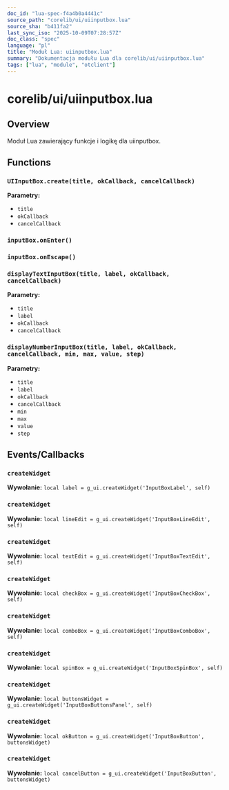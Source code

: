 ```yaml
---
doc_id: "lua-spec-f4a4b0a4441c"
source_path: "corelib/ui/uiinputbox.lua"
source_sha: "b411fa2"
last_sync_iso: "2025-10-09T07:28:57Z"
doc_class: "spec"
language: "pl"
title: "Moduł Lua: uiinputbox.lua"
summary: "Dokumentacja modułu Lua dla corelib/ui/uiinputbox.lua"
tags: ["lua", "module", "otclient"]
---
```


# corelib/ui/uiinputbox.lua

## Overview

Moduł Lua zawierający funkcje i logikę dla uiinputbox.

## Functions

### `UIInputBox.create(title, okCallback, cancelCallback)`

**Parametry:**

- `title`
- `okCallback`
- `cancelCallback`

### `inputBox.onEnter()`

### `inputBox.onEscape()`

### `displayTextInputBox(title, label, okCallback, cancelCallback)`

**Parametry:**

- `title`
- `label`
- `okCallback`
- `cancelCallback`

### `displayNumberInputBox(title, label, okCallback, cancelCallback, min, max, value, step)`

**Parametry:**

- `title`
- `label`
- `okCallback`
- `cancelCallback`
- `min`
- `max`
- `value`
- `step`

## Events/Callbacks

### `createWidget`

**Wywołanie:** `local label = g_ui.createWidget('InputBoxLabel', self)`

### `createWidget`

**Wywołanie:** `local lineEdit = g_ui.createWidget('InputBoxLineEdit', self)`

### `createWidget`

**Wywołanie:** `local textEdit = g_ui.createWidget('InputBoxTextEdit', self)`

### `createWidget`

**Wywołanie:** `local checkBox = g_ui.createWidget('InputBoxCheckBox', self)`

### `createWidget`

**Wywołanie:** `local comboBox = g_ui.createWidget('InputBoxComboBox', self)`

### `createWidget`

**Wywołanie:** `local spinBox = g_ui.createWidget('InputBoxSpinBox', self)`

### `createWidget`

**Wywołanie:** `local buttonsWidget = g_ui.createWidget('InputBoxButtonsPanel', self)`

### `createWidget`

**Wywołanie:** `local okButton = g_ui.createWidget('InputBoxButton', buttonsWidget)`

### `createWidget`

**Wywołanie:** `local cancelButton = g_ui.createWidget('InputBoxButton', buttonsWidget)`
